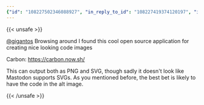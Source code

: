 ```yaml
---
{"id": "108227502346088927", "in_reply_to_id": "108227419374120197", "in_reply_to_account_id": "108225902257930629", "sensitive": false, "spoiler_text": "", "visibility": "public", "language": "en", "replies_count": 0, "reblogs_count": 0, "favourites_count": 1, "edited_at": null, "reblog": null, "application": null, "account": {"id": "108219415927856966", "username": "brozek", "acct": "brozek", "display_name": "Brandon Rozek", "url": "https://fosstodon.org/@brozek", "uri": "https://fosstodon.org/users/brozek", "avatar": "https://cdn.fosstodon.org/accounts/avatars/108/219/415/927/856/966/original/bae9f46f23936e79.jpg", "avatar_static": "https://cdn.fosstodon.org/accounts/avatars/108/219/415/927/856/966/original/bae9f46f23936e79.jpg", "header": "https://fosstodon.org/headers/original/missing.png", "header_static": "https://fosstodon.org/headers/original/missing.png", "noindex": true, "roles": []}, "media_attachments": [], "mentions": [{"id": "108225902257930629", "username": "gigantos", "url": "https://s.gigantos.net/@gigantos", "acct": "gigantos@s.gigantos.net"}], "tags": [], "emojis": [], "card": {"url": "https://carbon.now.sh/", "title": "Carbon", "description": "Carbon is the easiest way to create and share beautiful images of your source code.", "language": "en", "type": "link", "author_name": "", "author_url": "", "provider_name": "", "provider_url": "", "html": "", "width": 1200, "height": 630, "image": "https://cdn.fosstodon.org/cache/preview_cards/images/000/089/742/original/dc59fe15fbd352d2.png", "image_description": "", "embed_url": "", "blurhash": "U12Yh9j@07azj@fQazfQ06az~jj@WXjtoJaz", "published_at": null}, "poll": null, "syndication": "https://fosstodon.org/@brozek/108227502346088927", "date": "2022-05-01T15:57:09.073Z"}
---
```

{{< unsafe >}}
<p><span class="h-card" translate="no"><a href="https://s.gigantos.net/@gigantos" class="u-url mention">@<span>gigantos</span></a></span> Browsing around I found this cool open source application for creating nice looking code images</p><p>Carbon: <a href="https://carbon.now.sh/" target="_blank" rel="nofollow noopener noreferrer" translate="no"><span class="invisible">https://</span><span class="">carbon.now.sh/</span><span class="invisible"></span></a></p><p>This can output both as PNG and SVG, though sadly it doesn&#39;t look like Mastodon supports SVGs. As you mentioned before, the best bet is likely to have the code in the alt image.</p>
{{< /unsafe >}}
